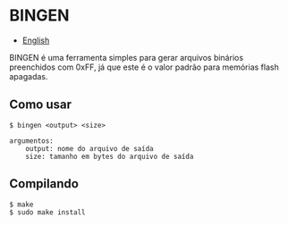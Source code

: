 # BINGEN

* [English](./README.md)

BINGEN é uma ferramenta simples para gerar arquivos binários preenchidos com 0xFF, já que este é o valor padrão para memórias flash apagadas.	

## Como usar

```
$ bingen <output> <size>
```
    argumentos:
        output: nome do arquivo de saída
        size: tamanho em bytes do arquivo de saída

## Compilando

```
$ make
$ sudo make install
```